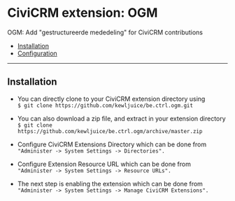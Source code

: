 # CiviCRM extension: OGM

OGM: Add "gestructureerde mededeling" for CiviCRM contributions
- [Installation](#installation)
- [Configuration](#configuration)

***

## Installation

- You can directly clone to your CiviCRM extension directory using<br>
```$ git clone https://github.com/kewljuice/be.ctrl.ogm.git```

- You can also download a zip file, and extract in your extension directory<br>
```$ git clone https://github.com/kewljuice/be.ctrl.ogm/archive/master.zip```

- Configure CiviCRM Extensions Directory which can be done from<br>
```"Administer -> System Settings -> Directories".```

- Configure Extension Resource URL which can be done from<br>
```"Administer -> System Settings -> Resource URLs".```

- The next step is enabling the extension which can be done from<br> 
```"Administer -> System Settings -> Manage CiviCRM Extensions".```
